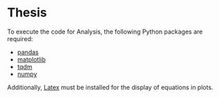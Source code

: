 # Thesis

To execute the code for Analysis, the following Python packages are required:
- [pandas]([https://github.com/pandas-dev/pandas](https://pandas.pydata.org))
- [matplotlib]([https://github.com/matplotlib/matplotlib](https://matplotlib.org))
- [tqdm](https://github.com/tqdm/tqdm)
- [numpy]([https://github.com/numpy/numpy](https://numpy.org))

Additionally, [Latex](https://www.latex-project.org/) must be installed for the display of equations in plots.

